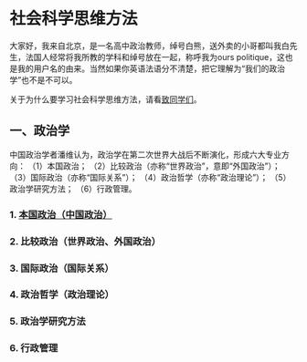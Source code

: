 # 社会科学思维方法

大家好，我来自北京，是一名高中政治教师，绰号白熊，送外卖的小哥都叫我白先生，法国人经常将我所教的学科和绰号放在一起，称呼我为ours politique，这也是我的用户名的由来。当然如果你英语法语分不清楚，把它理解为“我们的政治学”也不是不可以。

关于为什么要学习社会科学思维方法，请看[致同学们](https://github.com/ourspolitique/Systeme/issues/1)。

## 一、政治学

中国政治学者潘维认为，政治学在第二次世界大战后不断演化，形成六大专业方向： （1）本国政治； （2）比较政治（亦称“世界政治”，意即“外国政治”）； （3）国际政治（亦称“国际关系”）； （4）政治哲学（亦称“政治理论”）； （5）政治学研究方法； （6）行政管理。

### 1. [本国政治（中国政治）](https://github.com/ourspolitique/Systeme/issues/2)
### 2. 比较政治（世界政治、外国政治）
### 3. 国际政治（国际关系）
### 4. 政治哲学（政治理论）
### 5. 政治学研究方法
### 6. 行政管理
